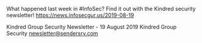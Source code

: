 What happened last week in #InfoSec? Find it out with the Kindred security newsletter!
https://news.infosecgur.us/2019-08-19

Kindred Group Security Newsletter - 19 August 2019
Kindred Group Security
newsletter@sendersrv.com
